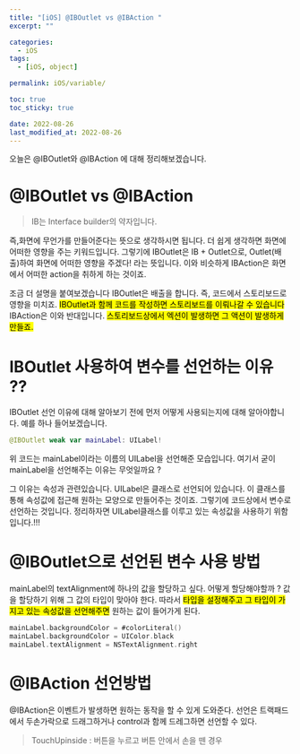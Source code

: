 ```yaml
---
title: "[iOS] @IBOutlet vs @IBAction "
excerpt: ""

categories:
  - iOS
tags:
  - [iOS, object]

permalink: iOS/variable/

toc: true
toc_sticky: true

date: 2022-08-26
last_modified_at: 2022-08-26
---
```

오늘은 @IBOutlet와 @IBAction 에 대해 정리해보겠습니다.

# @IBOutlet vs @IBAction
> IB는 Interface builder의 약자입니다. 

즉,화면에 무언가를 만들어준다는 뜻으로 생각하시면 됩니다. 더 쉽게 생각하면 화면에 어떠한 영향을 주는 키워드입니다. 
그렇기에 IBOutlet은 IB + Outlet으로, Outlet(배출)하여 화면에 어떠한 영향을 주겠다! 라는 뜻입니다.
이와 비슷하게 IBAction은 화면에서 어떠한 action을 취하게 하는 것이죠. 

조금 더 설명을 붙여보겠습니다
IBOutlet은 배출을 합니다. 즉, 코드에서 스토리보드로 영향을 미치죠. <mark>IBOutlet과 함께 코드를 작성하면 스토리보드를 이뤄나갈 수 있습니다</mark>
IBAction은 이와 반대입니다. 
<mark>스토리보드상에서 엑션이 발생하면 그 액션이 발생하게 만들죠.</mark>

# IBOutlet 사용하여 변수를 선언하는 이유 ??
IBOutlet 선언 이유에 대해 알아보기 전에 먼저 어떻게 사용되는지에 대해 알아야합니다.
예를 하나 들어보겠습니다.

```swift
@IBOutlet weak var mainLabel: UILabel!
```

위 코드는 mainLabel이라는 이름의 UILabel을 선언해준 모습입니다.
여기서 굳이 mainLabel을 선언해주는 이유는 무엇일까요 ?

그 이유는 속성과 관련있습니다. 
UILabel은 클래스로 선언되어 있습니다.
이 클래스를 통해 속성값에 접근해 원하는 모양으로 만들어주는 것이죠. 그렇기에 코드상에서 변수로 선언하는 것입니다.
정리하자면 UILabel클래스를 이루고 있는 속성값을 사용하기 위함입니다.!!!

# @IBOutlet으로 선언된 변수 사용 방법

mainLabel의 textAlignment에 하나의 값을 할당하고 싶다. 
어떻게 할당해야할까 ?
값을 할당하기 위해 그 값의 타입이 맞아야 한다. 따라서 <mark>타입을 설정해주고 그 타입이 가지고 있는 속성값을 선언해주면</mark> 원하는 값이 들어가게 된다.

```swift
mainLabel.backgroundColor = #colorLiteral()
mainLabel.backgroundColor = UIColor.black
mainLabel.textAlignment = NSTextAlignment.right
```

# @IBAction 선언방법
@IBAction은 이벤트가 발생하면 원하는 동작을 할 수 있게 도와준다. 
선언은 트랙패드에서 두손가락으로 드래그하거나 control과 함께 드레그하면 선언할 수 있다.

> TouchUpinside : 버튼을 누르고 버튼 안에서 손을 뗀 경우 


